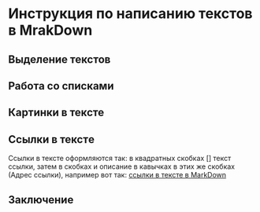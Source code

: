 # Инструкция по написанию текстов в MrakDown

## Выделение текстов

## Работа со списками

## Картинки в тексте

## Ссылки в текстe

Ссылки в тексте оформляются так: в квадратных скобках [] текст ссылки, затем в скобках и описание в кавычках в этих же скобках (Адрес ссылки), например вот так:
[ссылки в тексте в МаrkDown](https://learn.microsoft.com/ru-ru/contribute/how-to-write-links)

## Заключение
